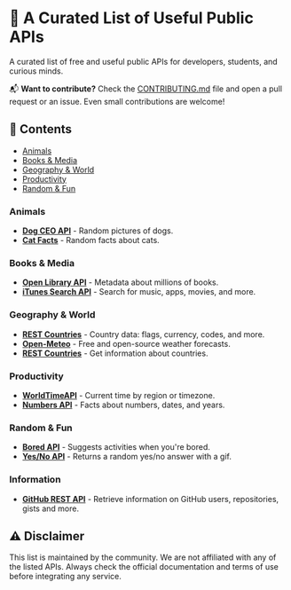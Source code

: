 # 🔨 A Curated List of Useful Public APIs

A curated list of free and useful public APIs for developers, students, and curious minds.

📬 **Want to contribute?** Check the [CONTRIBUTING.md](CONTRIBUTING.md) file and open a pull request or an issue. Even small contributions are welcome!

## 📝 Contents

- [Animals](#animals)
- [Books & Media](#books--media)
- [Geography & World](#geography--world)
- [Productivity](#productivity)
- [Random & Fun](#random--fun)

### Animals

- [**Dog CEO API**](https://dog.ceo/dog-api) - Random pictures of dogs.
- [**Cat Facts**](https://catfact.ninja) - Random facts about cats.

### Books & Media

- [**Open Library API**](https://openlibrary.org/developers/api) - Metadata about millions of books.
- [**iTunes Search API**](https://developer.apple.com/library/archive/documentation/AudioVideo/Conceptual/iTuneSearchAPI) - Search for music, apps, movies, and more.

### Geography & World

- [**REST Countries**](https://restcountries.com) - Country data: flags, currency, codes, and more.
- [**Open-Meteo**](https://open-meteo.com) - Free and open-source weather forecasts.
- [**REST Countries**](https://restcountries.com) - Get information about countries.

### Productivity

- [**WorldTimeAPI**](http://worldtimeapi.org) - Current time by region or timezone.
- [**Numbers API**](http://numbersapi.com) - Facts about numbers, dates, and years.

### Random & Fun

- [**Bored API**](https://www.boredapi.com) - Suggests activities when you're bored.
- [**Yes/No API**](https://yesno.wtf) - Returns a random yes/no answer with a gif.

### Information

- [**GitHub REST API**](https://api.github.com) - Retrieve information on GitHub users, repositories, gists and more.

## ⚠️ Disclaimer

This list is maintained by the community. We are not affiliated with any of the listed APIs. Always check the official documentation and terms of use before integrating any service.
